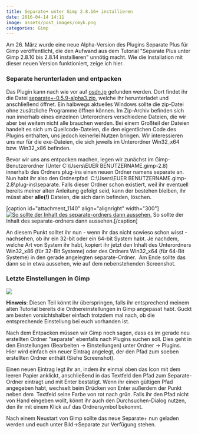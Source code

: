 ```yaml
---
title: Separate+ unter Gimp 2.8.16+ installieren
date: 2016-04-14 14:11
image: assets/post_images/cmyk.png
categories: Gimp
---
```


Am 26\. März wurde eine neue Alpha-Version des Plugins Separate Plus für Gimp veröffentlicht, die den Aufwand aus dem Tutorial "Separate Plus unter Gimp 2.8.10 bis 2.8.14 installieren" unnötig macht. Wie die Installation mit dieser neuen Version funktioniert, zeige ich hier.
<!--more-->

### Separate herunterladen und entpacken

Das Plugin kann nach wie vor auf [osdn.jp](https://osdn.jp/projects/separate-plus/releases/p8879) gefunden werden. Dort findet ihr die Datei [separate+-0.5.9-alpha3.zip](https://osdn.jp/projects/separate-plus/downloads/51630/separate%2B-0.5.9-alpha3.zip/), welche ihr herunterladet und anschließend öffnet. Ein halbwegs aktuelles Windows sollte die zip-Datei ohne zusätzliche Programme öffnen können. Im Zip-Archiv befinden sich nun innerhalb eines einzelnen Unterordners verschiedene Dateien, die wir aber bei weitem nicht alle brauchen werden. Bei einem Großteil der Dateien handelt es sich um Quellcode-Dateien, die den eigentlichen Code des Plugins enthalten, uns jedoch keinerlei Nutzen bringen. Wir interessieren uns nur für die exe-Dateien, die sich jeweils im Unterordner Win32_x64 bzw. Win32_x86 befinden.

Bevor wir uns ans entpacken machen, legen wir zunächst im Gimp-Benutzerordner (Unter C:\Users\EUER BENUTZERNAME\.gimp-2.8\) innerhalb des Ordners plug-ins einen neuen Ordner namens separate an. Nun habt ihr also den Ordnerpfad  C:\Users\EUER BENUTZERNAME\.gimp-2.8\plug-ins\separate. Falls dieser Ordner schon existiert, weil ihr eventuell bereits meiner alten Anleitung gefolgt seid, kann der bestehen bleiben, ihr müsst aber **alle(!)** Dateien, die sich darin befinden, löschen.

[caption id="attachment_1140" align="alignright" width="300"][![So sollte der Inhalt des separate-ordners dann aussehen. ](https://e-smog.org/blog/wp-content/uploads/2016/04/separate-entpackt-300x64.png)](https://e-smog.org/blog/wp-content/uploads/2016/04/separate-entpackt.png) So sollte der Inhalt des separate-ordners dann aussehen.[/caption]

An diesem Punkt solltet ihr nun - wenn ihr das nicht sowieso schon wisst - nachsehen, ob ihr ein 32-bit oder ein 64-bit System habt. Je nachdem, welche Art von System ihr habt, kopiert ihr jetzt den Inhalt des Unterordners Win32_x86 (für 32-Bit Systeme) oder des Ordners Win32_x64 (für 64-Bit Systeme) in den gerade angelegten separate-Ordner.  Am Ende sollte das dann so in etwa aussehen, wie auf dem nebenstehenden Screenshot.

### Letzte Einstellungen in Gimp

[![](https://e-smog.org/blog/wp-content/uploads/2014/05/gimp-settings-separate-1-300x236.png)](https://e-smog.org/blog/wp-content/uploads/2014/05/gimp-settings-separate-1.png)

**Hinweis**: Diesen Teil könnt ihr überspringen, falls ihr entsprechend meinem alten Tutorial bereits die Ordnereinstellungen in Gimp angepasst habt. Guckt am besten vorsichtshalber einfach trotzdem mal nach, ob die entsprechende Einstellung bei euch vorhanden ist.

Nach dem Entpacken müssen wir Gimp noch sagen, dass es im gerade neu erstellten Ordner "separate" ebenfalls nach Plugins suchen soll. Dies geht in den Einstellungen (Bearbeiten -&gt; Einstellungen) unter Ordner -&gt; Plugins. Hier wird einfach ein neuer Eintrag angelegt, der den Pfad zum soeben erstellten Ordner enthält (Siehe Screenshot).

Einen neuen Eintrag legt ihr an, indem ihr einmal oben das Icon mit dem leeren Papier anklickt, anschließend in das Textfeld den Pfad zum Separate-Ordner eintragt und mit Enter bestätigt. Wenn ihr einen gültigen Pfad angegeben habt, wechselt beim Drücken von Enter außerdem der Punkt neben dem  Textfeld seine Farbe von rot nach grün. Falls ihr den Pfad nicht von Hand eingeben wollt, könnt ihr auch den Durchsuchen-Dialog nutzen, den ihr mit einem Klick auf das Ordnersymbol bekommt.

Nach einem Neustart von Gimp sollte das neue Separate+ nun geladen werden und euch unter Bild-&gt;Separate zur Verfügung stehen.